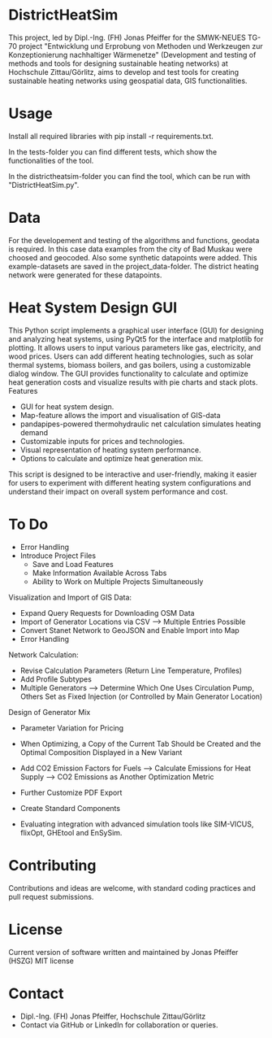 # DistrictHeatSim

This project, led by Dipl.-Ing. (FH) Jonas Pfeiffer for the SMWK-NEUES TG-70 project "Entwicklung und Erprobung von Methoden und Werkzeugen zur Konzeptionierung nachhaltiger Wärmenetze" (Development and testing of methods and tools for designing sustainable heating networks) at Hochschule Zittau/Görlitz, aims to develop and test tools for creating sustainable heating networks using geospatial data, GIS functionalities.

# Usage
Install all required libraries with pip install -r requirements.txt.

In the tests-folder you can find different tests, which show the functionalities of the tool.

In the districtheatsim-folder you can find the tool, which can be run with "DistrictHeatSim.py".

# Data
For the developement and testing of the algorithms and functions, geodata is required. In this case data examples from the city of Bad Muskau were choosed and geocoded. Also some synthetic datapoints were added. This example-datasets are saved in the project_data-folder. The district heating network were generated for these datapoints.

# Heat System Design GUI

This Python script implements a graphical user interface (GUI) for designing and analyzing heat systems, using PyQt5 for the interface and matplotlib for plotting. It allows users to input various parameters like gas, electricity, and wood prices. Users can add different heating technologies, such as solar thermal systems, biomass boilers, and gas boilers, using a customizable dialog window. The GUI provides functionality to calculate and optimize heat generation costs and visualize results with pie charts and stack plots.
Features
  - GUI for heat system design.
  - Map-feature allows the import and visualisation of GIS-data
  - pandapipes-powered thermohydraulic net calculation simulates heating demand
  - Customizable inputs for prices and technologies.
  - Visual representation of heating system performance.
  - Options to calculate and optimize heat generation mix.

This script is designed to be interactive and user-friendly, making it easier for users to experiment with different heating system configurations and understand their impact on overall system performance and cost.

# To Do

- Error Handling
- Introduce Project Files
    - Save and Load Features
    - Make Information Available Across Tabs
    - Ability to Work on Multiple Projects Simultaneously

Visualization and Import of GIS Data:
  - Expand Query Requests for Downloading OSM Data
  - Import of Generator Locations via CSV --> Multiple Entries Possible
  - Convert Stanet Network to GeoJSON and Enable Import into Map
  - Error Handling

Network Calculation:
  - Revise Calculation Parameters (Return Line Temperature, Profiles)
  - Add Profile Subtypes
  - Multiple Generators --> Determine Which One Uses Circulation Pump, Others Set as Fixed Injection (or Controlled by Main Generator Location)

Design of Generator Mix
  - Parameter Variation for Pricing
  - When Optimizing, a Copy of the Current Tab Should be Created and the Optimal Composition Displayed in a New Variant
  - Add CO2 Emission Factors for Fuels --> Calculate Emissions for Heat Supply --> CO2 Emissions as Another Optimization Metric
  - Further Customize PDF Export
  - Create Standard Components

- Evaluating integration with advanced simulation tools like SIM-VICUS, flixOpt, GHEtool and EnSySim.
  
# Contributing

Contributions and ideas are welcome, with standard coding practices and pull request submissions.

# License
Current version of software written and maintained by Jonas Pfeiffer (HSZG)
MIT license


# Contact
  - Dipl.-Ing. (FH) Jonas Pfeiffer, Hochschule Zittau/Görlitz
  - Contact via GitHub or LinkedIn for collaboration or queries.
